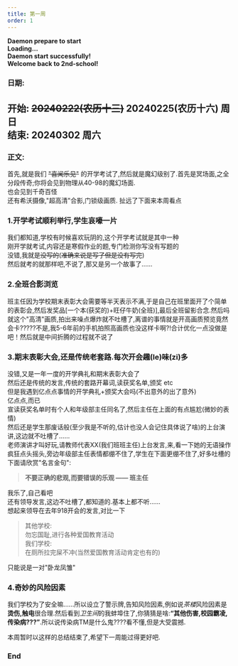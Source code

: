 ```yaml
---
title: 第一周
order: 1
---
```


**Daemon prepare to start**   
**Loading...**  
**Daemon start successfully!**  
**Welcome back to 2nd-school!**  
### 日期:    
**开始: ~~20240222(农历十三)~~ 20240225(农历十六) 周日**  
**结束: 20240302 周六**  
---
### 正文:
首先,就是我们 ~~"喜闻乐见"~~ 的开学考试了,然后就是魔幻级别了.首先是冥场面,之全分段传奇;你将会见到物理从40-98的魔幻场面.  
也会见到千奇百怪   
还有希沃摄像,"超高清"合影,门锁级画质.
扯远了下面来本周看点  

### 1.开学考试顺利举行,学生哀嚎一片  
我们都知道,学校有时候喜欢玩阴的,这个开学考试就是其中一种  
刚开学就考试,内容还是寒假作业的题,专门检测你写没有写题的  
没错,我就是~~没写的~~(~~准确来说是写了但是没有写完~~)  
然后就考的就那样吧,不说了,那又是另一个故事了......  

### 2.全班合影浏览
班主任因为学校期末表彰大会需要等半天表示不满,于是自己在班里面开了个简单的表彰会,然后发奖品[一个本(获奖的)+旺仔牛奶(全班)],最后全班留影合念.然后吗就这个"高清"画质,拍出来噪点爆炸就不吐槽了,离谱的事情就是开高画质预览竟然会卡?????不是,我5-6年前的手机拍照高画质也没这样卡啊?!合计优化一点没做是吧！然后就是中间折腾的过程就不说了  

### 3.期末表彰大会,还是传统老套路.每次开会~~趣~~(le)~~味~~(zi)多  
没错,又是一年一度的开学典礼和期末表彰大会了   
然后还是传统的发言,传统的套路开幕词,读获奖名单,颁奖 etc  
但是我遇到亿点点事情的开学典礼+颁奖大会吗(不出意外的出了意外)   
亿点点,而已  
宣读获奖名单时有个人和年级部主任同名了,然后主任在上面的有点尴尬(微妙的表情)    
然后还是学生那废话般(至少我是不听的,估计也没人会记住具体说了啥)的上台演讲,这边就不吐槽了......  
老师演讲才叫好玩,请教师代表XX(我们班班主任)上台发言,来,看一下她的无语操作  
疯狂点头摇头,旁边年级部主任表情都绷不住了,学生在下面更绷不住了,好多吐槽的  
下面请欣赏"名言金句": 
> **不要正确的悲观,而要错误的乐观 —— 班主任**   

我乐了,自己看吧  
还有领导发言,这边不吐槽了,都知道的.基本上都不听......   
想起来领导在去年918开会的发言,对比一下  
> 其他学校:  
> 勿忘国耻,进行各种爱国教育活动  
> 我们学校:  
> 在厕所拉完屎不冲(当然爱国教育活动肯定也有的)  

只能说是一对"卧龙凤雏"  

### 4.奇妙的风险因素  
我们学校为了安全嘛......所以设立了警示牌,告知风险因素,例如说*茶楼*风险因素是**烫伤,触电**很合理.然后看到*卫生间*的我蚌埠住了,你猜猜是啥:**“其他伤害,校园霸凌,传染病???”**.所以说传染病TM是什么鬼????看不懂,但是大受震撼.

本周暂时以这样的总结结束了,希望下一周能过得更好吧.  

### End  